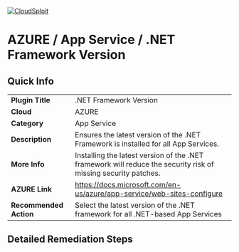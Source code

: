 [![CloudSploit](https://cloudsploit.com/img/logo-new-big-text-100.png "CloudSploit")](https://cloudsploit.com)

# AZURE / App Service / .NET Framework Version

## Quick Info

| | |
|-|-|
| **Plugin Title** | .NET Framework Version |
| **Cloud** | AZURE |
| **Category** | App Service |
| **Description** | Ensures the latest version of the .NET Framework is installed for all App Services. |
| **More Info** | Installing the latest version of the .NET framework will reduce the security risk of missing security patches. |
| **AZURE Link** | https://docs.microsoft.com/en-us/azure/app-service/web-sites-configure |
| **Recommended Action** | Select the latest version of the .NET framework for all .NET-based App Services |

## Detailed Remediation Steps

